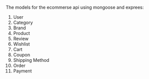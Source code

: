 The models for the ecommerse api using mongoose and exprees:
1. User
2. Category
3. Brand
4. Product
5. Review
6. Wishlist
7. Cart
8. Coupon
9. Shipping Method
10. Order
11. Payment
